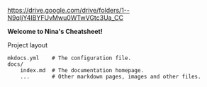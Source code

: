 https://drive.google.com/drive/folders/1--N9qIjY4IBYFUvMwu0WTwVGtc3Ua_CC

**Welcome to Nina's Cheatsheet!**

Project layout

    mkdocs.yml    # The configuration file.
    docs/
        index.md  # The documentation homepage.
        ...       # Other markdown pages, images and other files.
